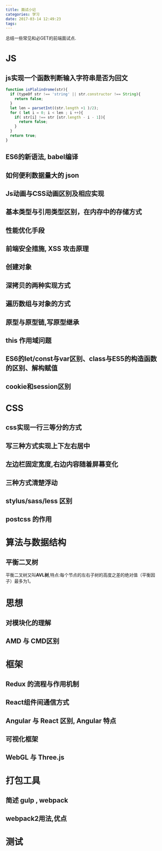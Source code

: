 ```yaml
---
title: 面试小记
categories: 学习
date: 2017-03-14 12:49:23
tags:
---
```


总结一些常见和必GET的前端面试点.
<!--more-->

# JS

## js实现一个函数判断输入字符串是否为回文

```js
function isPlalindrome(str){
  if (typeOf str !== 'string' || str.constructor !== String){
    return false;
  }
  let len = parsetInt((str.length +1 )/2);
  for ( let i = 0; i < len ; i ++){
    if( str[i] !== str [str.length - i - 1]){
      return false;
    }
  }
  return true;
}
```

## ES6的新语法, babel编译

## 如何便利数据量大的 json

## Js动画与CSS动画区别及相应实现

## 基本类型与引用类型区别，在内存中的存储方式

## 性能优化手段

## 前端安全措施, XSS 攻击原理

## 创建对象

## 深拷贝的两种实现方式

## 遍历数组与对象的方式

## 原型与原型链,写原型继承

## this 作用域问题

## ES6的let/const与var区别、class与ES5的构造函数的区别、解构赋值

## cookie和session区别

# CSS

## css实现一行三等分的方式

## 写三种方式实现上下左右居中

## 左边栏固定宽度,右边内容随着屏幕变化

## 三种方式清楚浮动

## stylus/sass/less 区别

## postcss 的作用

# 算法与数据结构

## 平衡二叉树

平衡二叉树又叫**AVL树**,特点:每个节点的左右子树的高度之差的绝对值（平衡因子）最多为1。

# 思想

## 对模块化的理解

## AMD 与 CMD区别

# 框架

## Redux 的流程与作用机制

## React组件间通信方式

## Angular 与 React 区别, Angular 特点

## 可视化框架

## WebGL 与 Three.js

# 打包工具

## 简述 gulp , webpack

## webpack2用法,优点

# 测试
